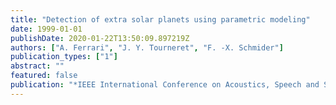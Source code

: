 ```yaml
---
title: "Detection of extra solar planets using parametric modeling"
date: 1999-01-01
publishDate: 2020-01-22T13:50:09.897219Z
authors: ["A. Ferrari", "J. Y. Tourneret", "F. -X. Schmider"]
publication_types: ["1"]
abstract: ""
featured: false
publication: "*IEEE International Conference on Acoustics, Speech and Signal Processing (ICASSP)*"
---
```


